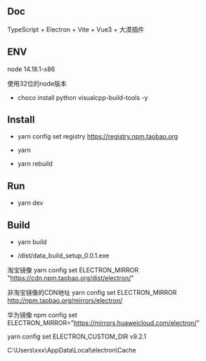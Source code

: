 ## Doc

TypeScript + Electron + Vite + Vue3 + 大漠插件

## ENV

node 14.18.1-x86

使用32位的node版本

- choco install python visualcpp-build-tools -y

## Install
- yarn config set registry https://registry.npm.taobao.org

- yarn

- yarn rebuild

## Run

- yarn dev

## Build

- yarn build

- /dist/data_build_setup_0.0.1.exe

淘宝镜像
yarn config set ELECTRON_MIRROR "https://cdn.npm.taobao.org/dist/electron/"

非淘宝镜像的CDN地址
yarn config set ELECTRON_MIRROR http://npm.taobao.org/mirrors/electron/

华为镜像
npm config set ELECTRON_MIRROR="https://mirrors.huaweicloud.com/electron/"

yarn config set ELECTRON_CUSTOM_DIR v9.2.1

C:\Users\xxx\AppData\Local\electron\Cache
